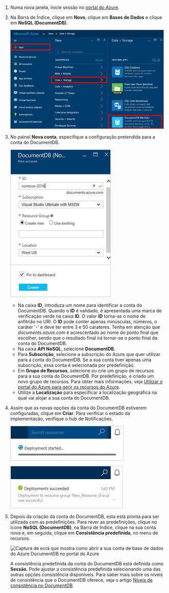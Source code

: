 1. Numa nova janela, inicie sessão no [portal do Azure](https://portal.azure.com/).
2. Na Barra de Índice, clique em **Novo**, clique em **Bases de Dados** e clique em **NoSQL (DocumentDB)**.
   
   ![Captura de ecrã do portal do Azure, com destaque para Mais Serviços, e DocumentDB (NoSQL)](./media/documentdb-create-dbaccount/create-nosql-db-databases-json-tutorial-1.png)  
3. No painel **Nova conta**, especifique a configuração pretendida para a conta do DocumentDB.
   
    ![Captura de ecrã do painel Novo DocumentDB](./media/documentdb-create-dbaccount/create-nosql-db-databases-json-tutorial-2.png)
   
   * Na caixa **ID**, introduza um nome para identificar a conta do DocumentDB.  Quando o **ID** é validado, é apresentada uma marca de verificação verde na caixa **ID**. O valor **ID** torna-se o nome de anfitrião no URI. O **ID** pode conter apenas minúsculas, números, o caráter '-' e deve ter entre 3 e 50 carateres. Tenha em atenção que *documents.azure.com* é acrescentado ao nome do ponto final que escolher, sendo que o resultado final irá tornar-se o ponto final da conta do DocumentDB.
   * Na caixa **API NoSQL**, selecione **DocumentDB**.  
   * Para **Subscrição**, selecione a subscrição do Azure que quer utilizar para a conta do DocumentDB. Se a sua conta tiver apenas uma subscrição, essa conta é selecionada por predefinição.
   * Em **Grupo de Recursos**, selecione ou crie um grupo de recursos para a sua conta do DocumentDB.  Por predefinição, é criado um novo grupo de recursos. Para obter mais informações, veja [Utilizar o portal do Azure para gerir os recursos do Azure](../articles/azure-portal/resource-group-portal.md).
   * Utilize a **Localização** para especificar a localização geográfica na qual vai alojar a sua conta do DocumentDB. 
4. Assim que as novas opções da conta do DocumentDB estiverem configuradas, clique em **Criar**. Para verificar o estado da implementação, verifique o hub de Notificações.  
   
   ![Criar bases de dados rapidamente – Captura de ecrã do hub de Notificações, que mostra o processo de criação da conta do DocumentDB](./media/documentdb-create-dbaccount/create-nosql-db-databases-json-tutorial-4.png)  
   
   ![Captura de ecrã do hub de Notificações, que mostra que a conta do DocumentDB foi criada com êxito e implementada num grupo de recursos – Notificação do criador de base de dados online](./media/documentdb-create-dbaccount/create-nosql-db-databases-json-tutorial-5.png)
5. Depois da criação da conta do DocumentDB, esta está pronta para ser utilizada com as predefinições. Para rever as predefinições, clique no ícone **NoSQL (DocumentDB)**, na Barra de Índice, clique na sua conta nova e, em seguida, clique em **Consistência predefinida**, no menu de recursos.

   ![Captura de ecrã que mostra como abrir a sua conta de base de dados do Azure DocumentDB no portal do Azure](./media/documentdb-create-dbaccount/azure-documentdb-database-open-account-portal.png)  

   A consistência predefinida da conta do DocumentDB está definida como **Sessão**.  Pode ajustar a consistência predefinida selecionando uma das outras opções consistência disponíveis. Para saber mais sobre os níveis de consistência que o DocumentDB oferece, veja o artigo [Níveis de consistência no DocumentDB](../articles/documentdb/documentdb-consistency-levels.md).

[How to: Create a DocumentDB account]: #Howto
[Next steps]: #NextSteps
[documentdb-manage]:../articles/documentdb/documentdb-manage.md


<!--HONumber=Jan17_HO1-->


